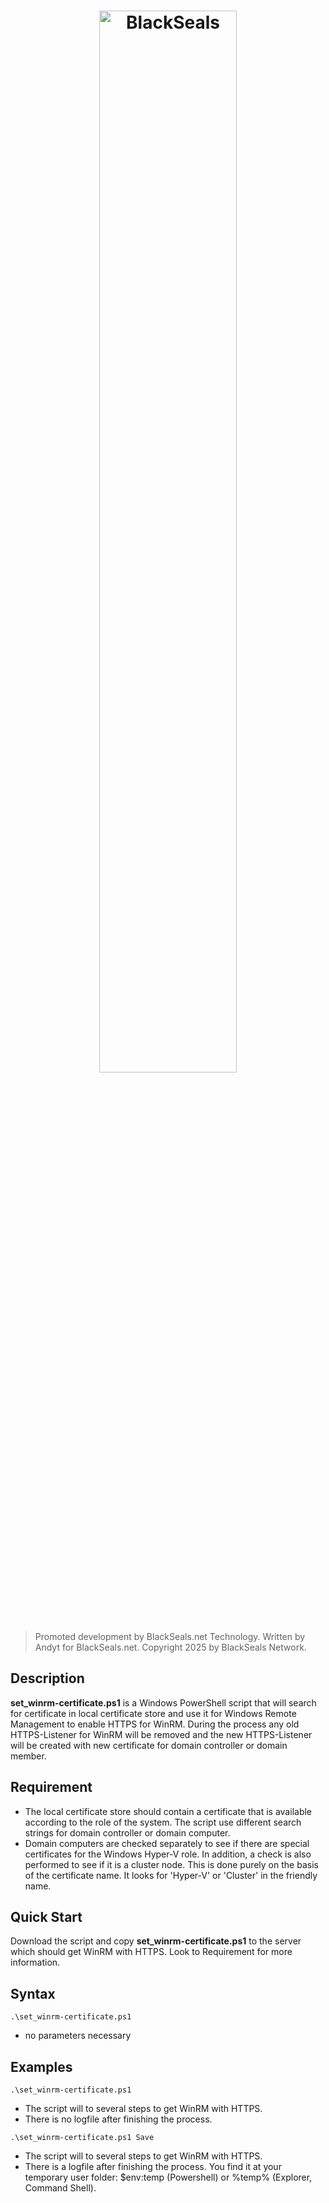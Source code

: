 <h1 align="center">
  <a href="https://blackseals.net">
    <img src="https://blackseals.net/features/blackseals.png" width=66% alt="BlackSeals">
  </a>
</h1>

> Promoted development by BlackSeals.net Technology.
> Written by Andyt for BlackSeals.net.
> Copyright 2025 by BlackSeals Network.

## Description

**set_winrm-certificate.ps1** is a Windows PowerShell script that will search for certificate in local certificate store and use it for Windows Remote Management to enable HTTPS for WinRM. During the process any old HTTPS-Listener for WinRM will be removed and the new HTTPS-Listener will be created with new certificate for domain controller or domain member.


## Requirement

* The local certificate store should contain a certificate that is available according to the role of the system. The script use different search strings for domain controller or domain computer.
* Domain computers are checked separately to see if there are special certificates for the Windows Hyper-V role. In addition, a check is also performed to see if it is a cluster node. This is done purely on the basis of the certificate name. It looks for 'Hyper-V' or 'Cluster' in the friendly name.

 
## Quick Start

Download the script and copy **set_winrm-certificate.ps1** to the server which should get WinRM with HTTPS. Look to Requirement for more information.


## Syntax

`.\set_winrm-certificate.ps1`
* no parameters necessary


## Examples

`.\set_winrm-certificate.ps1`
* The script will to several steps to get WinRM with HTTPS.
* There is no logfile after finishing the process.

`.\set_winrm-certificate.ps1 Save`
* The script will to several steps to get WinRM with HTTPS.
* There is a logfile after finishing the process. You find it at your temporary user folder: $env:temp (Powershell) or %temp% (Explorer, Command Shell).

